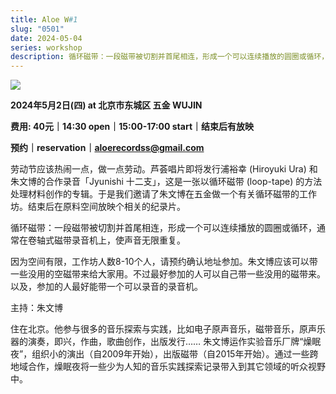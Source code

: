 ```yaml
---
title: Aloe W#1
slug: "0501"
date: 2024-05-04
series: workshop
description: 循环磁带：一段磁带被切割并首尾相连，形成一个可以连续播放的圆圈或循环，通常在卷轴式磁带录音机上，使声音无限重复。
---
```



![](/images/uploads/w-1.jpg)

**2024年5月2日(四) at 北京市东城区 五金 WUJIN**

**费用: 40元｜14:30 open｜15:00-17:00 start｜结束后有放映**

**预约｜reservation｜aloerecordss@gmail.com**





劳动节应该热闹一点，做一点劳动。芦荟唱片即将发行浦裕幸 (Hiroyuki Ura) 和朱文博的合作录音「Jyunishi 十二支」，这是一张以循环磁带 (loop-tape) 的方法处理材料创作的专辑。于是我们邀请了朱文博在五金做一个有关循环磁带的工作坊。结束后在原料空间放映个相关的纪录片。

循环磁带：一段磁带被切割并首尾相连，形成一个可以连续播放的圆圈或循环，通常在卷轴式磁带录音机上，使声音无限重复。

因为空间有限，工作坊人数8-10个人，请预约确认地址参加。朱文博应该可以带一些没用的空磁带来给大家用。不过最好参加的人可以自己带一些没用的磁带来。以及，参加的人最好能带一个可以录音的录音机。





主持：朱文博

住在北京。他参与很多的音乐探索与实践，比如电子原声音乐，磁带音乐，原声乐器的演奏，即兴，作曲，歌曲创作，出版发行…… 朱文博运作实验音乐厂牌“燥眠夜”，组织小的演出（自2009年开始），出版磁带（自2015年开始）。通过一些跨地域合作，燥眠夜将一些少为人知的音乐实践探索记录带入到其它领域的听众视野中。
